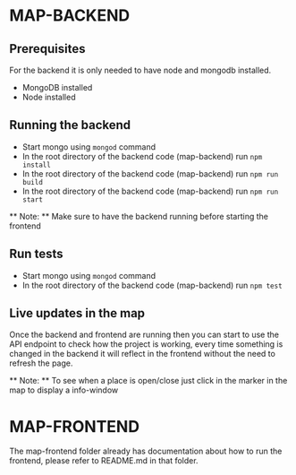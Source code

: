 # MAP-BACKEND
## Prerequisites ##
For the backend it is only needed to have node and mongodb installed.

 - MongoDB installed
 - Node installed
 
## Running the backend ##
 - Start mongo using `mongod` command
 - In the root directory of the backend code (map-backend) run `npm install`
 - In the root directory of the backend code (map-backend) run `npm run build`
 - In the root directory of the backend code (map-backend) run `npm run start` 

** Note: ** Make sure to have the backend running before starting the frontend

## Run tests ##
  - Start mongo using `mongod` command
  - In the root directory of the backend code (map-backend) run `npm test`

## Live updates in the map ##

Once the backend and frontend are running then you can start to use the API endpoint to check how the project is working, every time something is changed in the backend it will reflect in the frontend without the need to refresh the page.

** Note: ** To see when a place is open/close just click in the marker in the map to display a info-window

# MAP-FRONTEND
The map-frontend folder already has documentation about how to run the frontend, please refer to README.md in that folder.

